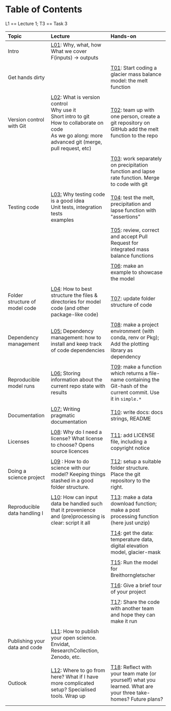 # Table of Contents
L1 == Lecture 1; T3 == Task 3


| Topic                          | Lecture                                                                                                                                                                                           | Hands-on                                                                                                                                 |
|:-------------------------------|:--------------------------------------------------------------------------------------------------------------------------------------------------------------------------------------------------|:-----------------------------------------------------------------------------------------------------------------------------------------|
| Intro                          | [L01](./lectures/L01_intro_slides.md): Why, what, how<br>  What we cover<br>  F(inputs) -> outputs<br>                                                                                            |                                                                                                                                          |
|                                |                                                                                                                                                                                                   |                                                                                                                                          |
| Get hands dirty                |                                                                                                                                                                                                   | [T01](tasks/tasks.md#t01): Start coding a glacier mass balance model: the melt function                                                  |
|                                |                                                                                                                                                                                                   |                                                                                                                                          |
| Version control with Git       | [L02](./lectures/L02_git_slides.md): What is version control<br> Why use it <br>Short intro to git <br>How to collaborate on code<br>As we go along: more advanced git (merge, pull request, etc) | [T02](tasks/tasks.md#t02): team up with one person, create a git repository on GitHub add the melt function to the repo                  |
|                                |                                                                                                                                                                                                   |                                                                                                                                          |
|                                |                                                                                                                                                                                                   | [T03](tasks/tasks.md#t03): work separately on precipitation function and lapse rate function.  Merge to code with git                    |
|                                |                                                                                                                                                                                                   |                                                                                                                                          |
| Testing code                   | [L03:](lectures/L03_testing.md) Why testing code is a good idea<br>Unit tests, integration tests<br>examples                                                                                      | [T04](tasks/tasks.md#t04): test the melt, precipitation and lapse function with "assertions"                                             |
|                                |                                                                                                                                                                                                   |                                                                                                                                          |
|                                |                                                                                                                                                                                                   | [T05](tasks/tasks.md#t05): review, correct and accept Pull Request for integrated mass balance functions                                 |
|                                |                                                                                                                                                                                                   |                                                                                                                                          |
|                                |                                                                                                                                                                                                   | [T06](tasks/tasks.md#t06): make an example to showcase the model                                                                         |
|                                |                                                                                                                                                                                                   |                                                                                                                                          |
| Folder structure of model code | [L04](lectures/L04_code_folders.md): How to best structure the files & directories for model code (and other package-like code)                                                                   | [T07](tasks/tasks.md#t07): update folder structure of code                                                                               |
|                                |                                                                                                                                                                                                   |                                                                                                                                          |
| Dependency management          | [L05:](lectures/L05_dependencies.md) Dependency management: how to install and keep track of code dependencies                                                                                    | [T08](tasks/tasks.md#t09): make a project environment (with conda, renv or Pkg); Add the plotting library as dependency                  |
|                                |                                                                                                                                                                                                   |                                                                                                                                          |
| Reproducible model runs        | [L06:](lectures/L06_repo_model_runs.md) Storing information about the current repo state with results                                                                                             | [T09](tasks/tasks.md#t08): make a function which returns a file-name containing the Git-hash of the current commit. Use it in `simple.*` |
|                                |                                                                                                                                                                                                   |                                                                                                                                          |
| Documentation                  | [L07:](lectures/L07_documentation.md) Writing pragmatic documentation                                                                                                                             | [T10](tasks/tasks.md#t10): write docs: docs strings, README                                                                              |
|                                |                                                                                                                                                                                                   |                                                                                                                                          |
| Licenses                       | [L08](lectures/L08_licenses.md): Why do I need a license?  What license to choose?  Opens source licences                                                                                         | [T11](tasks/tasks.md#t11): add LICENSE file, including a copyright notice                                                                |
|                                |                                                                                                                                                                                                   |                                                                                                                                          |
| Doing a science project        | [L09](lectures/L09_project-folder-structure.md)  : How to do science with our model? Keeping things stashed in a good folder structure.                                                           | [T12](tasks/tasks.md#t12): setup a suitable folder structure.  Place the git repository to the right.                                    |
|                                |                                                                                                                                                                                                   |                                                                                                                                          |
| Reproducible data handling I   | [L10](lectures/L10_one-to-rule-them-all.md): How can input data be handled such that it provenience and (pre)processing is clear: script it all                                                   | [T13](tasks/tasks.md#t13): make a data download function; make a post processing function (here just unzip)                              |
|                                |                                                                                                                                                                                                   |                                                                                                                                          |
|                                |                                                                                                                                                                                                   | [T14](tasks/tasks.md#t14): get the data: temperature data, digital elevation model, glacier-mask                                         |
|                                |                                                                                                                                                                                                   |                                                                                                                                          |
|                                |                                                                                                                                                                                                   | [T15](tasks/tasks.md#t15): Run the model for Breithorngletscher                                                                          |
|                                |                                                                                                                                                                                                   |                                                                                                                                          |
|                                |                                                                                                                                                                                                   | [T16](tasks/tasks.md#t16): Give a brief tour of your project                                                                             |
|                                |                                                                                                                                                                                                   |                                                                                                                                          |
|                                |                                                                                                                                                                                                   | [T17](tasks/tasks.md#t17): Share the code with another team and hope they can make it run                                                |
|                                |                                                                                                                                                                                                   |                                                                                                                                          |
| Publishing your data and code  | [L11](lectures/L11_publish-it.md): How to publish your open science.  Envidat, ResearchCollection, Zenodo, etc.                                                                                   |                                                                                                                                          |
|                                |                                                                                                                                                                                                   |                                                                                                                                          |
| Outlook                        | [L12](lectures/L12_outlook-wrapup.md): Where to go from here?  What if I have more complicated setup? Specialised tools.  Wrap up                                                                 | [T18](tasks/tasks.md#t18): Reflect with your team mate (or yourself) what you learned.  What are your three take-homes?  Future plans?   |
|                                |                                                                                                                                                                                                   |                                                                                                                                          |
